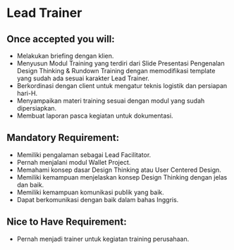 # Lead Trainer

## Once accepted you will:

- Melakukan briefing dengan klien.
- Menyusun Modul Training yang terdiri dari Slide Presentasi Pengenalan Design Thinking & Rundown 
  Training dengan memodifikasi template yang sudah ada sesuai karakter Lead Trainer. 
- Berkordinasi dengan client untuk mengatur teknis logistik dan persiapan hari-H.
- Menyampaikan materi training sesuai dengan modul yang sudah dipersiapkan.
- Membuat laporan pasca kegiatan untuk dokumentasi.

## Mandatory Requirement:

- Memiliki pengalaman sebagai Lead Facilitator.
- Pernah menjalani modul Wallet Project.
- Memahami konsep dasar Design Thinking atau User Centered Design.
- Memiliki kemampuan menjelaskan konsep Design Thinking dengan jelas dan baik.
- Memiliki kemampuan komunikasi publik yang baik.
- Dapat berkomunikasi dengan baik dalam bahas Inggris.

## Nice to Have Requirement:

- Pernah menjadi trainer untuk kegiatan training perusahaan.